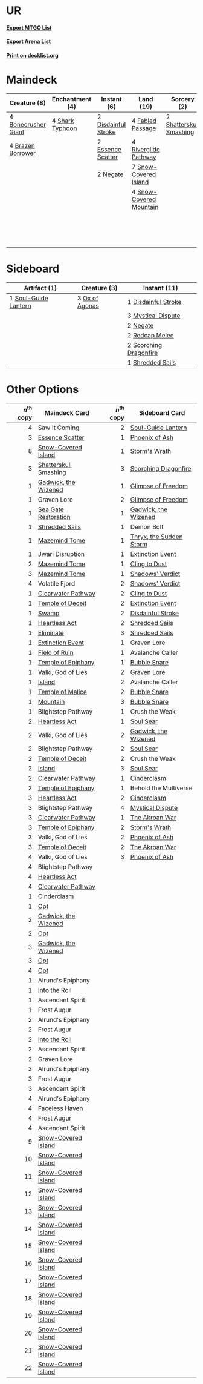 # UR

#### [Export MTGO List](../collection/UR/UR.txt)
#### [Export Arena List](../collection/UR/UR_arena.txt)
#### [Print on decklist.org](http://decklist.org/?deckmain=4%09Behold%20the%20Multiverse%0A4%09Bonecrusher%20Giant%0A4%09Brazen%20Borrower%0A2%09Disdainful%20Stroke%0A2%09Essence%20Scatter%0A4%09Fabled%20Passage%0A3%09Faceless%20Haven%0A4%09Frost%20Bite%0A4%09Goldspan%20Dragon%0A2%09Negate%0A4%09Riverglide%20Pathway%0A3%09Saw%20It%20Coming%0A4%09Shark%20Typhoon%0A2%09Shatterskull%20Smashing%0A7%09Snow-Covered%20Island%0A4%09Snow-Covered%20Mountain%0A3%09Volatile%20Fjord&deckside=1%09Disdainful%20Stroke%0A3%09Mystical%20Dispute%0A2%09Negate%0A3%09Ox%20of%20Agonas%0A2%09Redcap%20Melee%0A2%09Scorching%20Dragonfire%0A1%09Shredded%20Sails%0A1%09Soul-Guide%20Lantern)
# Maindeck

|                                         Creature (8)                                         |                                     Enchantment (4)                                      |                                         Instant (6)                                          |                                            Land (19)                                             |                                           Sorcery (2)                                            |     Unknown (21)      |
|----------------------------------------------------------------------------------------------|------------------------------------------------------------------------------------------|----------------------------------------------------------------------------------------------|--------------------------------------------------------------------------------------------------|--------------------------------------------------------------------------------------------------|-----------------------|
|4 [Bonecrusher Giant](http://gatherer.wizards.com/Pages/Card/Details.aspx?multiverseid=473077)|4 [Shark Typhoon](http://gatherer.wizards.com/Pages/Card/Details.aspx?multiverseid=479587)|2 [Disdainful Stroke](http://gatherer.wizards.com/Pages/Card/Details.aspx?multiverseid=420705)|4 [Fabled Passage](http://gatherer.wizards.com/Pages/Card/Details.aspx?multiverseid=473206)       |2 [Shatterskull Smashing](http://gatherer.wizards.com/Pages/Card/Details.aspx?multiverseid=491802)|4 Behold the Multiverse|
|4 [Brazen Borrower](http://gatherer.wizards.com/Pages/Card/Details.aspx?multiverseid=473001)  |                                                                                          |2 [Essence Scatter](http://gatherer.wizards.com/Pages/Card/Details.aspx?multiverseid=426754)  |4 [Riverglide Pathway](http://gatherer.wizards.com/Pages/Card/Details.aspx?multiverseid=491920)   |                                                                                                  |3 Faceless Haven       |
|                                                                                              |                                                                                          |2 [Negate](http://gatherer.wizards.com/Pages/Card/Details.aspx?multiverseid=423707)           |7 [Snow-Covered Island](http://gatherer.wizards.com/Pages/Card/Details.aspx?multiverseid=121130)  |                                                                                                  |4 Frost Bite           |
|                                                                                              |                                                                                          |                                                                                              |4 [Snow-Covered Mountain](http://gatherer.wizards.com/Pages/Card/Details.aspx?multiverseid=121233)|                                                                                                  |4 Goldspan Dragon      |
|                                                                                              |                                                                                          |                                                                                              |                                                                                                  |                                                                                                  |3 Saw It Coming        |
|                                                                                              |                                                                                          |                                                                                              |                                                                                                  |                                                                                                  |3 Volatile Fjord       |


# Sideboard

|                                         Artifact (1)                                          |                                      Creature (3)                                       |                                          Instant (11)                                           |
|-----------------------------------------------------------------------------------------------|-----------------------------------------------------------------------------------------|-------------------------------------------------------------------------------------------------|
|1 [Soul-Guide Lantern](http://gatherer.wizards.com/Pages/Card/Details.aspx?multiverseid=476488)|3 [Ox of Agonas](http://gatherer.wizards.com/Pages/Card/Details.aspx?multiverseid=476398)|1 [Disdainful Stroke](http://gatherer.wizards.com/Pages/Card/Details.aspx?multiverseid=420705)   |
|                                                                                               |                                                                                         |3 [Mystical Dispute](http://gatherer.wizards.com/Pages/Card/Details.aspx?multiverseid=473020)    |
|                                                                                               |                                                                                         |2 [Negate](http://gatherer.wizards.com/Pages/Card/Details.aspx?multiverseid=423707)              |
|                                                                                               |                                                                                         |2 [Redcap Melee](http://gatherer.wizards.com/Pages/Card/Details.aspx?multiverseid=473097)        |
|                                                                                               |                                                                                         |2 [Scorching Dragonfire](http://gatherer.wizards.com/Pages/Card/Details.aspx?multiverseid=473101)|
|                                                                                               |                                                                                         |1 [Shredded Sails](http://gatherer.wizards.com/Pages/Card/Details.aspx?multiverseid=479656)      |


# Other Options

|*n*<sup>th</sup> copy|                                         Maindeck Card                                          |*n*<sup>th</sup> copy|                                          Sideboard Card                                          |
|--------------------:|------------------------------------------------------------------------------------------------|--------------------:|--------------------------------------------------------------------------------------------------|
|                    4|Saw It Coming                                                                                   |                    2|[Soul-Guide Lantern](http://gatherer.wizards.com/Pages/Card/Details.aspx?multiverseid=476488)     |
|                    3|[Essence Scatter](http://gatherer.wizards.com/Pages/Card/Details.aspx?multiverseid=426754)      |                    1|[Phoenix of Ash](http://gatherer.wizards.com/Pages/Card/Details.aspx?multiverseid=476399)         |
|                    8|[Snow-Covered Island](http://gatherer.wizards.com/Pages/Card/Details.aspx?multiverseid=121130)  |                    1|[Storm's Wrath](http://gatherer.wizards.com/Pages/Card/Details.aspx?multiverseid=476408)          |
|                    3|[Shatterskull Smashing](http://gatherer.wizards.com/Pages/Card/Details.aspx?multiverseid=491802)|                    3|[Scorching Dragonfire](http://gatherer.wizards.com/Pages/Card/Details.aspx?multiverseid=473101)   |
|                    1|[Gadwick, the Wizened](http://gatherer.wizards.com/Pages/Card/Details.aspx?multiverseid=473010) |                    1|[Glimpse of Freedom](http://gatherer.wizards.com/Pages/Card/Details.aspx?multiverseid=476301)     |
|                    1|Graven Lore                                                                                     |                    2|[Glimpse of Freedom](http://gatherer.wizards.com/Pages/Card/Details.aspx?multiverseid=476301)     |
|                    1|[Sea Gate Restoration](http://gatherer.wizards.com/Pages/Card/Details.aspx?multiverseid=491706) |                    1|[Gadwick, the Wizened](http://gatherer.wizards.com/Pages/Card/Details.aspx?multiverseid=473010)   |
|                    1|[Shredded Sails](http://gatherer.wizards.com/Pages/Card/Details.aspx?multiverseid=479656)       |                    1|Demon Bolt                                                                                        |
|                    1|[Mazemind Tome](http://gatherer.wizards.com/Pages/Card/Details.aspx?multiverseid=485555)        |                    1|[Thryx, the Sudden Storm](http://gatherer.wizards.com/Pages/Card/Details.aspx?multiverseid=476327)|
|                    1|[Jwari Disruption](http://gatherer.wizards.com/Pages/Card/Details.aspx?multiverseid=491693)     |                    1|[Extinction Event](http://gatherer.wizards.com/Pages/Card/Details.aspx?multiverseid=479608)       |
|                    2|[Mazemind Tome](http://gatherer.wizards.com/Pages/Card/Details.aspx?multiverseid=485555)        |                    1|[Cling to Dust](http://gatherer.wizards.com/Pages/Card/Details.aspx?multiverseid=476338)          |
|                    3|[Mazemind Tome](http://gatherer.wizards.com/Pages/Card/Details.aspx?multiverseid=485555)        |                    1|[Shadows' Verdict](http://gatherer.wizards.com/Pages/Card/Details.aspx?multiverseid=491762)       |
|                    4|Volatile Fjord                                                                                  |                    2|[Shadows' Verdict](http://gatherer.wizards.com/Pages/Card/Details.aspx?multiverseid=491762)       |
|                    1|[Clearwater Pathway](http://gatherer.wizards.com/Pages/Card/Details.aspx?multiverseid=491913)   |                    2|[Cling to Dust](http://gatherer.wizards.com/Pages/Card/Details.aspx?multiverseid=476338)          |
|                    1|[Temple of Deceit](http://gatherer.wizards.com/Pages/Card/Details.aspx?multiverseid=373734)     |                    2|[Extinction Event](http://gatherer.wizards.com/Pages/Card/Details.aspx?multiverseid=479608)       |
|                    1|[Swamp](http://gatherer.wizards.com/Pages/Card/Details.aspx?multiverseid=439858)                |                    2|[Disdainful Stroke](http://gatherer.wizards.com/Pages/Card/Details.aspx?multiverseid=420705)      |
|                    1|[Heartless Act](http://gatherer.wizards.com/Pages/Card/Details.aspx?multiverseid=479611)        |                    2|[Shredded Sails](http://gatherer.wizards.com/Pages/Card/Details.aspx?multiverseid=479656)         |
|                    1|[Eliminate](http://gatherer.wizards.com/Pages/Card/Details.aspx?multiverseid=485420)            |                    3|[Shredded Sails](http://gatherer.wizards.com/Pages/Card/Details.aspx?multiverseid=479656)         |
|                    1|[Extinction Event](http://gatherer.wizards.com/Pages/Card/Details.aspx?multiverseid=479608)     |                    1|Graven Lore                                                                                       |
|                    1|[Field of Ruin](http://gatherer.wizards.com/Pages/Card/Details.aspx?multiverseid=435415)        |                    1|Avalanche Caller                                                                                  |
|                    1|[Temple of Epiphany](http://gatherer.wizards.com/Pages/Card/Details.aspx?multiverseid=442808)   |                    1|[Bubble Snare](http://gatherer.wizards.com/Pages/Card/Details.aspx?multiverseid=491675)           |
|                    1|Valki, God of Lies                                                                              |                    2|Graven Lore                                                                                       |
|                    1|[Island](http://gatherer.wizards.com/Pages/Card/Details.aspx?multiverseid=439857)               |                    2|Avalanche Caller                                                                                  |
|                    1|[Temple of Malice](http://gatherer.wizards.com/Pages/Card/Details.aspx?multiverseid=378536)     |                    2|[Bubble Snare](http://gatherer.wizards.com/Pages/Card/Details.aspx?multiverseid=491675)           |
|                    1|[Mountain](http://gatherer.wizards.com/Pages/Card/Details.aspx?multiverseid=439859)             |                    3|[Bubble Snare](http://gatherer.wizards.com/Pages/Card/Details.aspx?multiverseid=491675)           |
|                    1|Blightstep Pathway                                                                              |                    1|Crush the Weak                                                                                    |
|                    2|[Heartless Act](http://gatherer.wizards.com/Pages/Card/Details.aspx?multiverseid=479611)        |                    1|[Soul Sear](http://gatherer.wizards.com/Pages/Card/Details.aspx?multiverseid=485483)              |
|                    2|Valki, God of Lies                                                                              |                    2|[Gadwick, the Wizened](http://gatherer.wizards.com/Pages/Card/Details.aspx?multiverseid=473010)   |
|                    2|Blightstep Pathway                                                                              |                    2|[Soul Sear](http://gatherer.wizards.com/Pages/Card/Details.aspx?multiverseid=485483)              |
|                    2|[Temple of Deceit](http://gatherer.wizards.com/Pages/Card/Details.aspx?multiverseid=373734)     |                    2|Crush the Weak                                                                                    |
|                    2|[Island](http://gatherer.wizards.com/Pages/Card/Details.aspx?multiverseid=439857)               |                    3|[Soul Sear](http://gatherer.wizards.com/Pages/Card/Details.aspx?multiverseid=485483)              |
|                    2|[Clearwater Pathway](http://gatherer.wizards.com/Pages/Card/Details.aspx?multiverseid=491913)   |                    1|[Cinderclasm](http://gatherer.wizards.com/Pages/Card/Details.aspx?multiverseid=491776)            |
|                    2|[Temple of Epiphany](http://gatherer.wizards.com/Pages/Card/Details.aspx?multiverseid=442808)   |                    1|Behold the Multiverse                                                                             |
|                    3|[Heartless Act](http://gatherer.wizards.com/Pages/Card/Details.aspx?multiverseid=479611)        |                    2|[Cinderclasm](http://gatherer.wizards.com/Pages/Card/Details.aspx?multiverseid=491776)            |
|                    3|Blightstep Pathway                                                                              |                    4|[Mystical Dispute](http://gatherer.wizards.com/Pages/Card/Details.aspx?multiverseid=473020)       |
|                    3|[Clearwater Pathway](http://gatherer.wizards.com/Pages/Card/Details.aspx?multiverseid=491913)   |                    1|[The Akroan War](http://gatherer.wizards.com/Pages/Card/Details.aspx?multiverseid=476375)         |
|                    3|[Temple of Epiphany](http://gatherer.wizards.com/Pages/Card/Details.aspx?multiverseid=442808)   |                    2|[Storm's Wrath](http://gatherer.wizards.com/Pages/Card/Details.aspx?multiverseid=476408)          |
|                    3|Valki, God of Lies                                                                              |                    2|[Phoenix of Ash](http://gatherer.wizards.com/Pages/Card/Details.aspx?multiverseid=476399)         |
|                    3|[Temple of Deceit](http://gatherer.wizards.com/Pages/Card/Details.aspx?multiverseid=373734)     |                    2|[The Akroan War](http://gatherer.wizards.com/Pages/Card/Details.aspx?multiverseid=476375)         |
|                    4|Valki, God of Lies                                                                              |                    3|[Phoenix of Ash](http://gatherer.wizards.com/Pages/Card/Details.aspx?multiverseid=476399)         |
|                    4|Blightstep Pathway                                                                              |                     |                                                                                                  |
|                    4|[Heartless Act](http://gatherer.wizards.com/Pages/Card/Details.aspx?multiverseid=479611)        |                     |                                                                                                  |
|                    4|[Clearwater Pathway](http://gatherer.wizards.com/Pages/Card/Details.aspx?multiverseid=491913)   |                     |                                                                                                  |
|                    1|[Cinderclasm](http://gatherer.wizards.com/Pages/Card/Details.aspx?multiverseid=491776)          |                     |                                                                                                  |
|                    1|[Opt](http://gatherer.wizards.com/Pages/Card/Details.aspx?multiverseid=442948)                  |                     |                                                                                                  |
|                    2|[Gadwick, the Wizened](http://gatherer.wizards.com/Pages/Card/Details.aspx?multiverseid=473010) |                     |                                                                                                  |
|                    2|[Opt](http://gatherer.wizards.com/Pages/Card/Details.aspx?multiverseid=442948)                  |                     |                                                                                                  |
|                    3|[Gadwick, the Wizened](http://gatherer.wizards.com/Pages/Card/Details.aspx?multiverseid=473010) |                     |                                                                                                  |
|                    3|[Opt](http://gatherer.wizards.com/Pages/Card/Details.aspx?multiverseid=442948)                  |                     |                                                                                                  |
|                    4|[Opt](http://gatherer.wizards.com/Pages/Card/Details.aspx?multiverseid=442948)                  |                     |                                                                                                  |
|                    1|Alrund's Epiphany                                                                               |                     |                                                                                                  |
|                    1|[Into the Roil](http://gatherer.wizards.com/Pages/Card/Details.aspx?multiverseid=389560)        |                     |                                                                                                  |
|                    1|Ascendant Spirit                                                                                |                     |                                                                                                  |
|                    1|Frost Augur                                                                                     |                     |                                                                                                  |
|                    2|Alrund's Epiphany                                                                               |                     |                                                                                                  |
|                    2|Frost Augur                                                                                     |                     |                                                                                                  |
|                    2|[Into the Roil](http://gatherer.wizards.com/Pages/Card/Details.aspx?multiverseid=389560)        |                     |                                                                                                  |
|                    2|Ascendant Spirit                                                                                |                     |                                                                                                  |
|                    2|Graven Lore                                                                                     |                     |                                                                                                  |
|                    3|Alrund's Epiphany                                                                               |                     |                                                                                                  |
|                    3|Frost Augur                                                                                     |                     |                                                                                                  |
|                    3|Ascendant Spirit                                                                                |                     |                                                                                                  |
|                    4|Alrund's Epiphany                                                                               |                     |                                                                                                  |
|                    4|Faceless Haven                                                                                  |                     |                                                                                                  |
|                    4|Frost Augur                                                                                     |                     |                                                                                                  |
|                    4|Ascendant Spirit                                                                                |                     |                                                                                                  |
|                    9|[Snow-Covered Island](http://gatherer.wizards.com/Pages/Card/Details.aspx?multiverseid=121130)  |                     |                                                                                                  |
|                   10|[Snow-Covered Island](http://gatherer.wizards.com/Pages/Card/Details.aspx?multiverseid=121130)  |                     |                                                                                                  |
|                   11|[Snow-Covered Island](http://gatherer.wizards.com/Pages/Card/Details.aspx?multiverseid=121130)  |                     |                                                                                                  |
|                   12|[Snow-Covered Island](http://gatherer.wizards.com/Pages/Card/Details.aspx?multiverseid=121130)  |                     |                                                                                                  |
|                   13|[Snow-Covered Island](http://gatherer.wizards.com/Pages/Card/Details.aspx?multiverseid=121130)  |                     |                                                                                                  |
|                   14|[Snow-Covered Island](http://gatherer.wizards.com/Pages/Card/Details.aspx?multiverseid=121130)  |                     |                                                                                                  |
|                   15|[Snow-Covered Island](http://gatherer.wizards.com/Pages/Card/Details.aspx?multiverseid=121130)  |                     |                                                                                                  |
|                   16|[Snow-Covered Island](http://gatherer.wizards.com/Pages/Card/Details.aspx?multiverseid=121130)  |                     |                                                                                                  |
|                   17|[Snow-Covered Island](http://gatherer.wizards.com/Pages/Card/Details.aspx?multiverseid=121130)  |                     |                                                                                                  |
|                   18|[Snow-Covered Island](http://gatherer.wizards.com/Pages/Card/Details.aspx?multiverseid=121130)  |                     |                                                                                                  |
|                   19|[Snow-Covered Island](http://gatherer.wizards.com/Pages/Card/Details.aspx?multiverseid=121130)  |                     |                                                                                                  |
|                   20|[Snow-Covered Island](http://gatherer.wizards.com/Pages/Card/Details.aspx?multiverseid=121130)  |                     |                                                                                                  |
|                   21|[Snow-Covered Island](http://gatherer.wizards.com/Pages/Card/Details.aspx?multiverseid=121130)  |                     |                                                                                                  |
|                   22|[Snow-Covered Island](http://gatherer.wizards.com/Pages/Card/Details.aspx?multiverseid=121130)  |                     |                                                                                                  |

